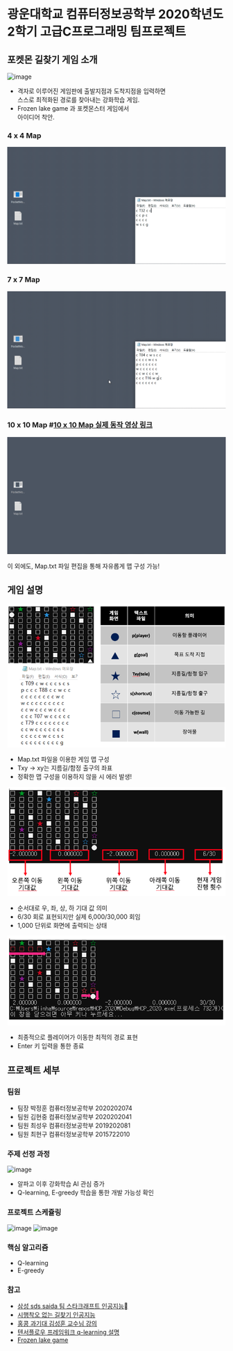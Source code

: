 # 광운대학교 컴퓨터정보공학부 2020학년도 2학기 고급C프로그래밍 팀프로젝트
## 포켓몬 길찾기 게임 소개
![image](https://user-images.githubusercontent.com/37354145/95642672-fd189500-0ae4-11eb-960d-35753b44e278.png)

- 격자로 이루어진 게임판에 출발지점과 도착지점을 입력하면  
스스로 최적화된 경로를 찾아내는 강화학습 게임.
- Frozen lake game 과 포켓몬스터 게임에서  
아이디어 착안.
### 4 x 4 Map
![image](/동작영상/44_45.gif)

### 7 x 7 Map
![image](/동작영상/77_45.gif)

### 10 x 10 Map #[10 x 10 Map 실제 동작 영상 링크](https://youtu.be/ZSPgoS3yVrI)
![image](/동작영상/1010_45.gif)

이 외에도, Map.txt 파일 편집을 통해 자유롭게 맵 구성 가능!

## 게임 설명
![image](/동작영상/before_game.png)
- Map.txt 파일을 이용한 게임 맵 구성
- Txy -> xy는 지름길/함정 출구의 좌표
- 정확한 맵 구성을 이용하지 않을 시 에러 발생!

![image](/동작영상/in_game.png)
- 순서대로 우, 좌, 상, 하 기대 값 의미
- 6/30 회로 표현되지만 실제 6,000/30,000 회임
- 1,000 단위로 화면에 출력되는 상태

![image](/동작영상/after_game.png)
- 최종적으로 플레이어가 이동한 최적의 경로 표현
- Enter 키 입력을 통한 종료

## 프로젝트 세부
### 팀원
- 팀장 박정훈 컴퓨터정보공학부 2020202074
- 팀원 김현중 컴퓨터정보공학부 2020202041
- 팀원 최성우 컴퓨터정보공학부 2019202081
- 팀원 최현구 컴퓨터정보공학부 2015722010

### 주제 선정 과정
![image](https://user-images.githubusercontent.com/37354145/95642716-394bf580-0ae5-11eb-8b0f-3c958580a82c.png)

- 알파고 이후 강화학습 AI 관심 증가
- Q-learning, E-greedy 학습을 통한 개발 가능성 확인

### 프로젝트 스케쥴링
![image](https://user-images.githubusercontent.com/37354145/95642792-c8590d80-0ae5-11eb-8a27-977fb1ae7614.png)
![image](https://user-images.githubusercontent.com/37354145/95642797-d0b14880-0ae5-11eb-96f9-0d538946b2fe.png)


### 핵심 알고리즘
- Q-learning
- E-greedy

### 참고
- [삼성 sds saida 팀 스타크래프트 인공지능](http://m.hani.co.kr/arti/economy/it/870696.html#cb)
- [시행착오 없는 길찾기 인공지능](http://m.hani.co.kr/arti/science/future/926150.html)
- [홍콩 과기대 김성훈 교수님 강의](https://hunkim.github.io/ml/)
- [텐서플로우 프레임워크 q-learning 설명](https://www.tensorflow.org/agents/tutorials/0_intro_rl)
- [Frozen lake game](https://colab.research.google.com/github/simoninithomas/Deep_reinforcement_learning_Course/blob/master/Q_Learning_with_FrozenLakev2.ipynb)